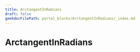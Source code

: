 ```yaml
---
title: ArctangentInRadians
draft: false
geekdocFilePath: portal_blocks/ArctangentInRadians/_index.md
---
```

# ArctangentInRadians